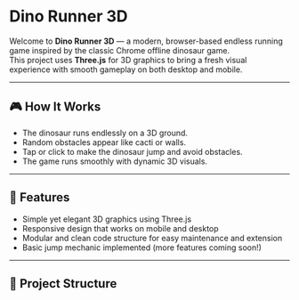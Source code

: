 
# Dino Runner 3D

Welcome to **Dino Runner 3D** — a modern, browser-based endless running game inspired by the classic Chrome offline dinosaur game.  
This project uses **Three.js** for 3D graphics to bring a fresh visual experience with smooth gameplay on both desktop and mobile.

---

## 🎮 How It Works

- The dinosaur runs endlessly on a 3D ground.
- Random obstacles appear like cacti or walls.
- Tap or click to make the dinosaur jump and avoid obstacles.
- The game runs smoothly with dynamic 3D visuals.

---

## 🚀 Features

- Simple yet elegant 3D graphics using Three.js
- Responsive design that works on mobile and desktop
- Modular and clean code structure for easy maintenance and extension
- Basic jump mechanic implemented (more features coming soon!)

---

## 📁 Project Structure

